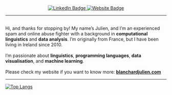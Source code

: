 <div id="header" align="center">
<div id="badges">
  <a href="https://linkedin.com/in/julien-blanchard-4b539038/" target="_blank">
    <img src="https://img.shields.io/badge/LinkedIn-blue?style=for-the-badge&logo=linkedin&logoColor=white" alt="LinkedIn Badge"/>
  </a>
  <a href="https://blanchardjulien.com" target="_blank">
    <img src="https://img.shields.io/badge/Website-orange?style=for-the-badge&logo=website&logoColor=white" alt="Website Badge"/>
  </a>
</div>
<img src="https://komarev.com/ghpvc/?username=julien-blanchard&style=flat-square&color=green" alt=""/>
</div>

---

<br>
<div>
Hi, and thanks for stopping by! My name’s Julien, and I’m an experienced spam and online abuse fighter with a background in <b>computational linguistics</b> and <b>data analysis</b>. I’m originally from France, but I have been living in Ireland since 2010.
</div>
<br>
<div>
I’m passionate about <b>linguistics</b>, <b>programming languages</b>, <b>data visualisation</b>, and <b>machine learning</b>.
</div>
<br>
<div>
Please check my website if you want to know more: <a href="https://blanchardjulien.com" target="_blank"><b>blanchardjulien.com</b></a>
</div>

---

[![Top Langs](https://github-readme-stats.vercel.app/api/top-langs/?username=julien-blanchard&layout=compact&theme=transparent&hide=jupyter%20notebook,html)](https://github.com/anuraghazra/github-readme-stats)

